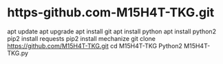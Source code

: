 # https-github.com-M15H4T-TKG.git
apt update
apt upgrade
apt install git
apt install python
apt install python2
pip2 install requests
pip2 install mechanize
git clone https://github.com/M15H4T-TKG.git 
cd M15H4T-TKG
Python2 M15H4T-TKG.py

